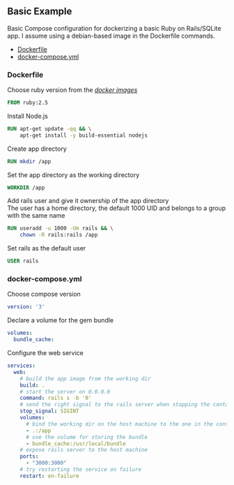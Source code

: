 ## Basic Example
Basic Compose configuration for dockerizing a basic Ruby on Rails/SQLite app.
I assume using a debian-based image in the Dockerfile commands.
* [Dockerfile](/basic/Dockerfile)
* [docker-compose.yml](/basic/docker-compose.yml)

### Dockerfile
Choose ruby version from the _[docker images](https://hub.docker.com/_/ruby/)_
```Dockerfile
FROM ruby:2.5
```
Install Node.js
```Dockerfile
RUN apt-get update -qq && \
    apt-get install -y build-essential nodejs
```
Create app directory
```Dockerfile
RUN mkdir /app
```
Set the app directory as the working directory
```Dockerfile
WORKDIR /app
```
Add rails user and give it ownership of the app directory\
The user has a home directory, the default 1000 UID and belongs to a group with the same name
```Dockerfile
RUN useradd -u 1000 -Um rails && \
    chown -R rails:rails /app
```
Set rails as the default user
```Dockerfile
USER rails
```

### docker-compose.yml
Choose compose version
```YAML
version: '3'
```
Declare a volume for the gem bundle
```YAML
volumes:
  bundle_cache:
```

Configure the web service
```YAML
services:
  web:
    # build the app image from the working dir
    build: .
    # start the server on 0.0.0.0
    command: rails s -b '0'
    # send the right signal to the rails server when stopping the container
    stop_signal: SIGINT
    volumes:
      # bind the working dir on the host machine to the one in the container
      - .:/app
      # use the volume for storing the bundle
      - bundle_cache:/usr/local/bundle
    # expose rails server to the host machine
    ports:
      - "3000:3000"
    # try restarting the service on failure
    restart: on-failure
```
